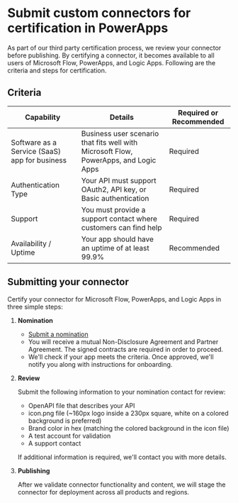 <properties
    pageTitle="Submit custom connectors for certification | Microsoft PowerApps"
    description="By certifying a connector, it becomes available to all users of Microsoft Flow, PowerApps and Logic Apps."
    services=""
    suite="powerapps"
    documentationCenter="na"
    authors="asavaritayal"
    manager="anneta"
    editor=""
    tags=""/>

<tags
   ms.service="powerapps"
   ms.devlang="na"
   ms.topic="article"
   ms.tgt_pltfrm="na"
   ms.workload="na"
   ms.date="05/06/2017"
   ms.author="astay"/>


# Submit custom connectors for certification in PowerApps

As part of our third party certification process, we review your connector before publishing. By certifying a connector, it becomes available to all users of Microsoft Flow, PowerApps, and Logic Apps. Following are the criteria and steps for certification.


## Criteria

| Capability | Details | Required or Recommended |
|------------|---------|-------------------------|
| Software as a Service (SaaS) app for business |  Business user scenario that fits well with Microsoft Flow, PowerApps, and Logic Apps | Required |
| Authentication Type | Your API must support OAuth2, API key, or Basic authentication | Required |
| Support | You must provide a support contact where customers can find help | Required |
| Availability / Uptime | Your app should have an uptime of at least 99.9% | Recommended |


## Submitting your connector

Certify your connector for Microsoft Flow, PowerApps, and Logic Apps in three simple steps:

1. **Nomination**

    - [Submit a nomination](https://go.microsoft.com/fwlink/?linkid=848754)
    - You will receive a mutual Non-Disclosure Agreement and Partner Agreement. The signed contracts are required in order to proceed.
    - We'll check if your app meets the criteria. Once approved, we'll notify you along with instructions for onboarding.
    
2. **Review**

    Submit the following information to your nomination contact for review:

    - OpenAPI file that describes your API
	- icon.png file (~160px logo inside a 230px square, white on a colored background is preferred)
	- Brand color in hex (matching the colored background in the icon file)
	- A test account for validation
	- A support contact

    If additional information is required, we'll contact you with more details.

3. **Publishing**

    After we validate connector functionality and content, we will stage the connector for deployment across all products and regions. 